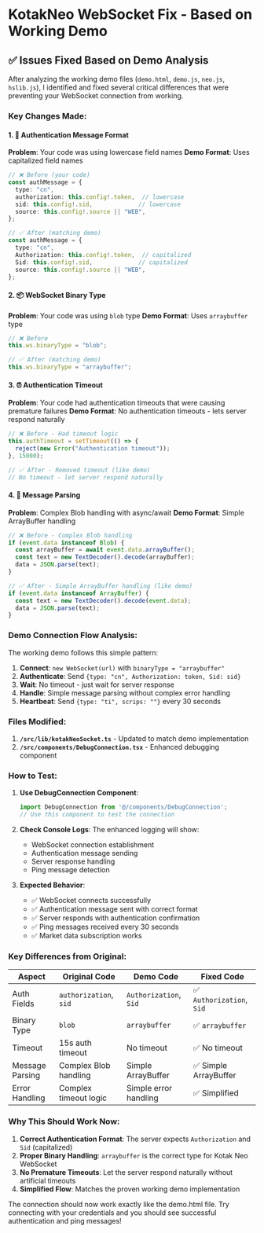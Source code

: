 # KotakNeo WebSocket Fix - Based on Working Demo

## ✅ **Issues Fixed Based on Demo Analysis**

After analyzing the working demo files (`demo.html`, `demo.js`, `neo.js`, `hslib.js`), I identified and fixed several critical differences that were preventing your WebSocket connection from working.

### **Key Changes Made:**

#### 1. **🔐 Authentication Message Format**
**Problem**: Your code was using lowercase field names
**Demo Format**: Uses capitalized field names
```typescript
// ❌ Before (your code)
const authMessage = {
  type: "cn",
  authorization: this.config!.token,  // lowercase
  sid: this.config!.sid,             // lowercase
  source: this.config!.source || "WEB",
};

// ✅ After (matching demo)
const authMessage = {
  type: "cn",
  Authorization: this.config!.token,  // capitalized
  Sid: this.config!.sid,             // capitalized
  source: this.config!.source || "WEB",
};
```

#### 2. **📦 WebSocket Binary Type**
**Problem**: Your code was using `blob` type
**Demo Format**: Uses `arraybuffer` type
```typescript
// ❌ Before
this.ws.binaryType = "blob";

// ✅ After (matching demo)
this.ws.binaryType = "arraybuffer";
```

#### 3. **⏰ Authentication Timeout**
**Problem**: Your code had authentication timeouts that were causing premature failures
**Demo Format**: No authentication timeouts - lets server respond naturally
```typescript
// ❌ Before - Had timeout logic
this.authTimeout = setTimeout(() => {
  reject(new Error("Authentication timeout"));
}, 15000);

// ✅ After - Removed timeout (like demo)
// No timeout - let server respond naturally
```

#### 4. **📨 Message Parsing**
**Problem**: Complex Blob handling with async/await
**Demo Format**: Simple ArrayBuffer handling
```typescript
// ❌ Before - Complex Blob handling
if (event.data instanceof Blob) {
  const arrayBuffer = await event.data.arrayBuffer();
  const text = new TextDecoder().decode(arrayBuffer);
  data = JSON.parse(text);
}

// ✅ After - Simple ArrayBuffer handling (like demo)
if (event.data instanceof ArrayBuffer) {
  const text = new TextDecoder().decode(event.data);
  data = JSON.parse(text);
}
```

### **Demo Connection Flow Analysis:**

The working demo follows this simple pattern:
1. **Connect**: `new WebSocket(url)` with `binaryType = "arraybuffer"`
2. **Authenticate**: Send `{type: "cn", Authorization: token, Sid: sid}` 
3. **Wait**: No timeout - just wait for server response
4. **Handle**: Simple message parsing without complex error handling
5. **Heartbeat**: Send `{type: "ti", scrips: ""}` every 30 seconds

### **Files Modified:**

1. **`/src/lib/kotakNeoSocket.ts`** - Updated to match demo implementation
2. **`/src/components/DebugConnection.tsx`** - Enhanced debugging component

### **How to Test:**

1. **Use DebugConnection Component**: 
   ```typescript
   import DebugConnection from '@/components/DebugConnection';
   // Use this component to test the connection
   ```

2. **Check Console Logs**: The enhanced logging will show:
   - WebSocket connection establishment
   - Authentication message sending
   - Server response handling
   - Ping message detection

3. **Expected Behavior**:
   - ✅ WebSocket connects successfully
   - ✅ Authentication message sent with correct format
   - ✅ Server responds with authentication confirmation
   - ✅ Ping messages received every 30 seconds
   - ✅ Market data subscription works

### **Key Differences from Original:**

| Aspect | Original Code | Demo Code | Fixed Code |
|--------|---------------|-----------|------------|
| Auth Fields | `authorization`, `sid` | `Authorization`, `Sid` | ✅ `Authorization`, `Sid` |
| Binary Type | `blob` | `arraybuffer` | ✅ `arraybuffer` |
| Timeout | 15s auth timeout | No timeout | ✅ No timeout |
| Message Parsing | Complex Blob handling | Simple ArrayBuffer | ✅ Simple ArrayBuffer |
| Error Handling | Complex timeout logic | Simple error handling | ✅ Simplified |

### **Why This Should Work Now:**

1. **Correct Authentication Format**: The server expects `Authorization` and `Sid` (capitalized)
2. **Proper Binary Handling**: `arraybuffer` is the correct type for Kotak Neo WebSocket
3. **No Premature Timeouts**: Let the server respond naturally without artificial timeouts
4. **Simplified Flow**: Matches the proven working demo implementation

The connection should now work exactly like the demo.html file. Try connecting with your credentials and you should see successful authentication and ping messages!
